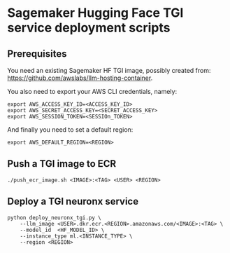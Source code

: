 # Sagemaker Hugging Face TGI service deployment scripts

## Prerequisites

You need an existing Sagemaker HF TGI image, possibly created from: https://github.com/awslabs/llm-hosting-container.

You also need to export your AWS CLI credentials, namely:

```
export AWS_ACCESS_KEY_ID=<ACCESS_KEY_ID>
export AWS_SECRET_ACCESS_KEY=<SECRET_ACCESS_KEY>
export AWS_SESSION_TOKEN=<SESSIOn_TOKEN>
```

And finally you need to set a default region:

```
export AWS_DEFAULT_REGION=<REGION>
```

## Push a TGI image to ECR

```
./push_ecr_image.sh <IMAGE>:<TAG> <USER> <REGION>
```

## Deploy a TGI neuronx service

```
python deploy_neuronx_tgi.py \
    --llm_image <USER>.dkr.ecr.<REGION>.amazonaws.com/<IMAGE>:<TAG> \
    --model_id  <HF_MODEL_ID> \
    --instance_type ml.<INSTANCE_TYPE> \
    --region <REGION>
```

